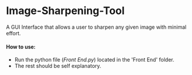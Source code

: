 # Image-Sharpening-Tool
A GUI Interface that allows a user to sharpen any given image with minimal effort.

#### How to use:
- Run the python file (*Front End.py*) located in the 'Front End' folder.
- The rest should be self explanatory.
